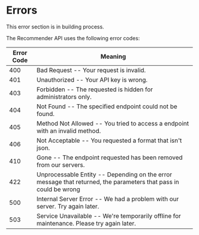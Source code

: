 # Errors

<aside class="notice">
This error section is in building process.
</aside>

The Recommender API uses the following error codes:


Error Code | Meaning
---------- | -------
400 | Bad Request -- Your request is invalid.
401 | Unauthorized -- Your API key is wrong.
403 | Forbidden -- The requested is hidden for administrators only.
404 | Not Found -- The specified endpoint could not be found.
405 | Method Not Allowed -- You tried to access a endpoint with an invalid method.
406 | Not Acceptable -- You requested a format that isn't json.
410 | Gone -- The endpoint requested has been removed from our servers.
422 | Unprocessable Entity -- Depending on the error message that returned, the parameters that pass in could be wrong
500 | Internal Server Error -- We had a problem with our server. Try again later.
503 | Service Unavailable -- We're temporarily offline for maintenance. Please try again later.